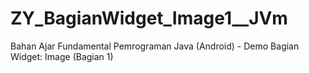 # ZY_BagianWidget_Image1__JVm
Bahan Ajar Fundamental Pemrograman Java (Android) - Demo Bagian Widget: Image (Bagian 1)
